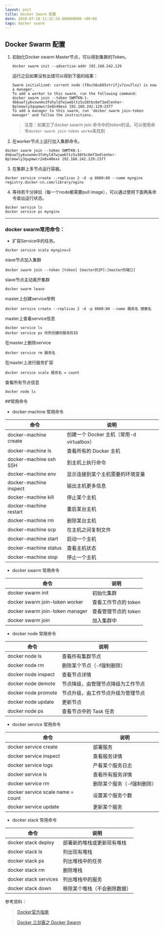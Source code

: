 ```yaml
---
layout: post
title: Docker Swarm 配置
date: 2018-07-10 11:32:24.000000000 +09:00
tags: docker swarm
---
```

## Docker Swarm 配置

1. 初始化Docker swarm Master节点，可以得到集群的Token。
	```shell
	docker swarm init --advertise-addr 192.168.242.129
	```
	运行之后如果没有出错可以得到下面的结果：
	```shell
	Swarm initialized: current node (f8xch6u685str1fjv7zvu7lxz) is now a manager.
	To add a worker to this swarm, run the following command:
    docker swarm join --token SWMTKN-1-4b6uw7iy6vxwnmv3fohyld7wjwebltz5u38tbc6mf3edlenher-0plmowly3qupmwcr2e8x40exx 192.168.242.129:2377
	To add a manager to this swarm, run 'docker swarm join-token manager' and follow the instructions.
	```

	> 注意：如果忘了docker swarm join 命令中的token的话，可以使用命令`docker swarm join-token worke`来找到
	
2. 在worker节点上运行加入集群命令。	
```shell
docker swarm join --token SWMTKN-1-4b6uw7iy6vxwnmv3fohyld7wjwebltz5u38tbc6mf3edlenher-0plmowly3qupmwcr2e8x40exx 192.168.242.129:2377	
```

3. 在集群上多节点运行容器。
```shell
docker service create --replicas 2 -d -p 8080:80 --name mynginx registry.docker-cn.com/library/nginx
```
4. 等待若干分钟后（每一个node都需要pull image），可以通过使用下面两条命令查出运行状态。
```shell
docker service ls
docker service ps mynginx
```


----------

### docker swarm常用命令：
* 扩容Service中的任务。
```
docker service scale mynginx=3
```
slave节点加入集群
```
docker swarm join --token [token] [master的IP]:[master的端口]
```
slave节点主动离开集群
```
docker swarm leave
```
master上创建service举例
```
docker service create --replicas 2 -d -p 8080:80 --name 服务名 镜像名
```
master上查看service信息
```
docker service ls
docker service ps 你所创建的服务的ID
```
在master上删除service
```
docker service rm 服务名
```
在master上进行服务扩容
```
docker service scale 服务名 = count
```
查看所有节点信息
```
docker node ls
```

##常用命令
* docker-machine 常用命令

|命令|说明|
|----|---|
|docker-machine create|	创建一个 Docker 主机（常用-d virtualbox）
|docker-machine ls|	查看所有的 Docker 主机
|docker-machine ssh	SSH| 到主机上执行命令
|docker-machine env|	显示连接到某个主机需要的环境变量
|docker-machine inspect|	输出主机更多信息
|docker-machine kill|	停止某个主机
|docker-machine restart|	重启某台主机
|docker-machine rm|	删除某台主机
|docker-machine scp|	在主机之间复制文件
|docker-machine start|	启动一个主机
|docker-machine status|	查看主机状态
|docker-machine stop|	停止一个主机

* docker swarm 常用命令

|命令|说明|
|----|---|
|docker swarm init	|初始化集群
|docker swarm join-token worker|查看工作节点的 token
|docker swarm join-token manager	|查看管理节点的 token
|docker swarm join	|加入集群中

* docker node 常用命令

|命令|说明|
|----|---|
|docker node ls|	查看所有集群节点
|docker node rm|	删除某个节点（-f强制删除）
|docker node inspect|	查看节点详情
|docker node demote|	节点降级，由管理节点降级为工作节点
|docker node promote|	节点升级，由工作节点升级为管理节点
|docker node update|	更新节点
|docker node ps|	查看节点中的 Task 任务

* docker service 常用命令

|命令|说明|
|----|---|
|docker service create|	部署服务
|docker service inspect|	查看服务详情
|docker service logs|	产看某个服务日志
|docker service ls|	查看所有服务详情
|docker service rm|	删除某个服务（-f强制删除）
|docker service scale name = count |	设置某个服务个数
|docker service update|	更新某个服务

* docker stack 常用命令

|命令|说明|
|----|---|
|docker stack deploy|	部署新的堆栈或更新现有堆栈
|docker stack ls|	列出现有堆栈
|docker stack ps|	列出堆栈中的任务
|docker stack rm|	删除堆栈
|docker stack services|	列出堆栈中的服务
|docker stack down|	移除某个堆栈（不会删除数据）

参考资料：
> [Docker官方指南 ](https://docs.docker.com/get-started "Docker Get Started")

> [Docker 三剑客之 Docker Swarm](https://www.cnblogs.com/xishuai/p/docker-swarm.html "Docker 三剑客之 Docker Swarm")